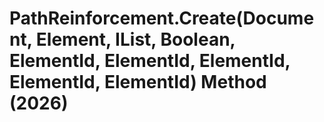 # PathReinforcement.Create(Document, Element, IList<Curve>, Boolean, ElementId, ElementId, ElementId, ElementId, ElementId) Method (2026)

﻿